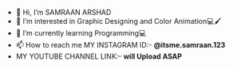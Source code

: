 - 👋 Hi, I’m SAMRAAN ARSHAD
- 👀 I’m interested in Graphic Designing and Color Animation💻🖌 
- 🌱 I’m currently learning Programming💻
- 📫 How to reach me 
 MY INSTAGRAM ID:- **@itsme.samraan.123**
- MY YOUTUBE CHANNEL
  LINK:- ****will Upload ASAP****

<!---
samraanmalik/samraanmalik is a ✨ special ✨ repository because its `README.md` (this file) appears on your GitHub profile.
You can click the Preview link to take a look at your changes.
--->
